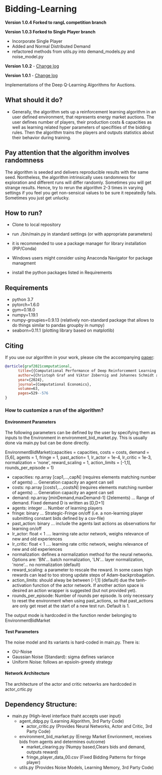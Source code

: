 # Bidding-Learning 
**Version 1.0.4 Forked to rangL competition branch**

**Version 1.0.3 Forked to Single Player branch**
- Incorporate Single Player
- Added and Normal Distributed Demand
- refactored methods from utils.py into demand_models.py and noise_model.py

**Version 1.0.2** - [Change log](CHANGELOG.md)

**Version 1.0.1** - [Change log](CHANGELOG.md)

Implementations of the Deep Q-Learning Algorithms for Auctions.


## What should it do?

- Generally, the algorithm sets up a reinforcement learning algorithm in an user defined environment,
that represents energy market auctions. The user defines number of players, their production costs & capacities as well as learning related hyper parameters of specifities of the bidding rules. Then the algorithm trains the players and outputs statistics about their behavior during training.

## Pay attention that the algorithm involves randomness

The algorithm is seeded and delivers reproducible results with the same seed.
Nontheless, the algorithm intrinsically uses randomness for exploration and different runs will differ randomly.
Sometimes you will get strange results. Hence, try to rerun the algorithm 2-3 times in varying settings if you feel you get non-sensical values to be sure it repeatedly fails. Sometimes you just get unlucky.

## How to run?

- Clone to local repository
- run ./bin/main.py in standard settings (or with appropriate parameters)

- it is recommended to use a package manager for library installation (PIP/Conda)
- Windows users might consider using Anaconda Navigator for package managment
- install the python packages listed in Requirements

## Requirements
- python 3.7
- pytorch=1.6.0
- gym=0.18.0
- numpy=1.19.1
- numpy-groupies=0.9.13 (relatively non-standard package that allows to do things similar to pandas groupby in numpy)
- seaborn=0.11.1 (plotting library based on matplotlib)

## Citing

If you use our algorithm in your work, please cite the accompanying [paper]([https://doi.org/10.1007/s10614-022-10351-6]):

```bibtex
@article{graf2021computational,
      title={{Computational Performance of Deep Reinforcement Learning to Find Nash Equilibria}}, 
      author={Christoph Graf and Viktor Zobernig and Johannes Schmidt and Claude Kl\"ockl},
      year={2024},
      journal={Computational Economics},
      volume=63,
      pages=529--576
}
```

### How to customize a run of the algorithm?

#### Environment Parameters

The following parameters can be defined by the user by specifying them as inputs to the Environment in environment_bid_market.py. This is usually done via main.py but can be done directly.

EnvironmentBidMarket(capacities = capacities, costs = costs, demand =[5,6], agents = 1,                                       fringe = 1, past_action= 1, lr_actor = 1e-4, lr_critic = 1e-3, normalization = 'none', reward_scaling = 1, action_limits = [-1,1], rounds_per_episode = 1)

- capacities: np.array [cap1,...,capN]             (requires elements matching number of agents) ... Generation capacity an agent can sell 
- costs: np.array [costs1,...,costsN]       (requires elements matching number of agents) ... Generation capacity an agent can sell 
- demand: np.array [minDemand,maxDemand-1]  (2elements) ... Range of demand. Fixed demand D is written as [D,D+1]
- agents: integer ... Number of learning players
- fringe: binary  ... Strategic-Fringe on/off (i.e. a non-learning player submitting constant bids defined by a csv-file)
- past_action: binary ... include the agents last actions as observations for learning on/off
- lr_actor: float < 1 .... learning rate actor network, weighs relevance of new and old experiences
- lr_critic: float < 1 .... learning rate critic network, weighs relevance of new and old experiences
- normalization: defines a normalization method for the neural networks. Options are: 'BN'... batch normalization, 'LN'... layer normalization, 'none'... no normalization (default)
- reward_scaling: a parameter to rescale the reward. In some cases high rewards can lead to too strong update steps of Adam-backprobagation.
- action_limits: should alway be between [-1,1] (default) due the tanh-activation function of the actor network. If another action space is desired an action wrapper is suggested (but not provided yet).
- rounds_per_episode: Number of rounds per episode. Is only necessary to reset the environment when using past_actions, so that past_actions are only get reset at the start of a new test run. Default is 1.

The output mode is hardcoded in the function render belonging to EnvironmentBidMarket

#### Test Parameters

The noise model and its variants is hard-coded in main.py.
There is:
- OU-Noise
- Gaussian Noise (Standard): sigma defines variance
- Uniform Noise: follows an epsioln-greedy strategy

#### Network Architecture

The architecture of the actor and critic netowrks are hardcoded in actor_crtic.py

## Dependency Structure:

  - main.py                                                            (High-level interface thaht accepts user input)
      - agent_ddpg.py                                                            (Learning Algorithm,        3rd Party Code)
          - actor_critic.py                                      (Provides Neural Networks, Actor and Critic, 3rd Party Code)
      - environment_bid_market.py   (Energy Market Envrionment, receives bids from agents and determines outcome)
          - market_clearing.py                                         (Numpy based,Clears bids and demand, outputs reward)
          - fringe_player_data_00.csv                                         (Fixed Bidding Patterns for fringe player)
      - utils.py                                              (Provides Noise Models, Learning Memory, 3rd Party Code)

